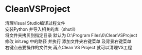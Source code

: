 # CleanVSProject
清理Visual Studio编译过程文件  
安装Python 并导入相关的库（shutil）  
将文件夹拷贝到指定目录 默认为 D:\Program Files\0\CleanVSProject  
修改 init.reg 中的路径 并执行 添加文件夹右键菜单 及背景右键菜单  
右键点击要操作的文件夹 再点Clean VS Project 就可以清理VS工程  
